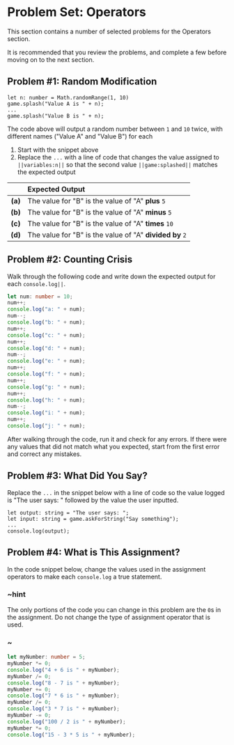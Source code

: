 # Problem Set: Operators

This section contains a number of selected problems for the Operators section.

It is recommended that you review the problems, and complete a few before moving on to the next section.

## Problem #1: Random Modification

```typescript-ignore
let n: number = Math.randomRange(1, 10)
game.splash("Value A is " + n);
...
game.splash("Value B is " + n);
```

The code above will output a random number between ``1`` and ``10`` twice, with different names ("Value A" and "Value B") for each

1. Start with the snippet above
2. Replace the ``...`` with a line of code that changes the value assigned to ``||variables:n||`` so that the second value ``||game:splashed||`` matches the expected output

|           | Expected Output                                               |
| :-------: | :------------------------------------------------------------ |
| **(a)**   | The value for "B" is the value of "A" **plus** ``5``          |
| **(b)**   | The value for "B" is the value of "A" **minus** ``5``         |
| **(c)**   | The value for "B" is the value of "A" **times** ``10``        |
| **(d)**   | The value for "B" is the value of "A" **divided by** ``2``    |

## Problem #2: Counting Crisis

Walk through the following code and write down the expected output for each ``console.log||``.

```typescript
let num: number = 10;
num++;
console.log("a: " + num);
num--;
console.log("b: " + num);
num++;
console.log("c: " + num);
num++;
console.log("d: " + num);
num--;
console.log("e: " + num);
num++;
console.log("f: " + num);
num++;
console.log("g: " + num);
num++;
console.log("h: " + num);
num--;
console.log("i: " + num);
num++;
console.log("j: " + num);
```

After walking through the code, run it and check for any errors. If there were any values that did not match what you expected, start from the first error and correct any mistakes.

## Problem #3: What Did You Say?


Replace the ``...`` in the snippet below with a line of code so the value logged is "The user says: " followed by the value the user inputted.


```typescript-ignore
let output: string = "The user says: ";
let input: string = game.askForString("Say something");
...
console.log(output);
```

## Problem #4: What is This Assignment?

In the code snippet below, change the values used in the assignment operators to make each ``console.log`` a true statement.

### ~hint

The only portions of the code you can change in this problem are the ``0``s in the assignment. Do not change the type of assignment operator that is used.

### ~

```typescript
let myNumber: number = 5;
myNumber *= 0;
console.log("4 + 6 is " + myNumber);
myNumber /= 0;
console.log("8 - 7 is " + myNumber);
myNumber += 0;
console.log("7 * 6 is " + myNumber);
myNumber /= 0;
console.log("3 * 7 is " + myNumber);
myNumber -= 0;
console.log("100 / 2 is " + myNumber);
myNumber *= 0;
console.log("15 - 3 * 5 is " + myNumber);
```



